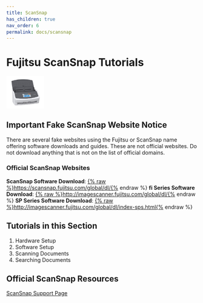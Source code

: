 ```yaml
---
title: ScanSnap
has_children: true
nav_order: 6
permalink: docs/scansnap
---
```


# Fujitsu ScanSnap Tutorials

<img src="/assets/scansnap/scansnap.jpg" width="100px"/>

## **Important Fake ScanSnap Website Notice**

There are several fake websites using the Fujitsu or ScanSnap name offering software downloads and guides. These are not official websites. Do not download anything that is not on the list of official domains.

### Official ScanSnap Websites
**ScanSnap Software Download**: <a href="https://scansnap.fujitsu.com/global/dl/">{% raw %}https://scansnap.fujitsu.com/global/dl/{% endraw %}</a>
**fi Series Software Download**: <a href="http://imagescanner.fujitsu.com/global/dl/">{% raw %}http://imagescanner.fujitsu.com/global/dl/{% endraw %}</a>
**SP Series Software Download**: <a href="http://imagescanner.fujitsu.com/global/dl/index-sps.html">{% raw %}http://imagescanner.fujitsu.com/global/dl/index-sps.html{% endraw %}</a>

## Tutorials in this Section
1. Hardware Setup
2. Software Setup
3. Scanning Documents
4. Searching Documents

## Official ScanSnap Resources
<a href="https://www.fujitsu.com/global/support/products/computing/peripheral/scanners/scansnap/">ScanSnap Support Page</a>
